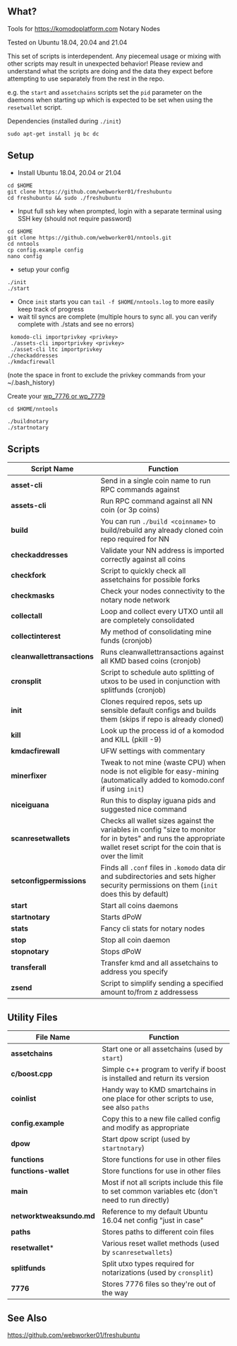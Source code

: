 What?
--------

Tools for https://komodoplatform.com Notary Nodes

Tested on Ubuntu 18.04, 20.04 and 21.04

This set of scripts is interdependent. Any piecemeal usage or mixing with other scripts may result in unexpected behavior!  Please review and understand what the scripts are doing and the data they expect before attempting to use separately from the rest in the repo.

e.g. the `start` and `assetchains` scripts set the `pid` parameter on the daemons when starting up which is expected to be set when using the `resetwallet` script.

Dependencies (installed during `./init`)
```
sudo apt-get install jq bc dc
```

Setup
--------

* Install Ubuntu 18.04, 20.04 or 21.04
```
cd $HOME
git clone https://github.com/webworker01/freshubuntu
cd freshubuntu && sudo ./freshubuntu
```
* Input full ssh key when prompted, login with a separate terminal using SSH key (should not require password)
```
cd $HOME
git clone https://github.com/webworker01/nntools.git
cd nntools
cp config.example config
nano config
```
 * setup your config
```
./init
./start
```
* Once `init` starts you can `tail -f $HOME/nntools.log` to more easily keep track of progress
* wait til syncs are complete (multiple hours to sync all. you can verify complete with ./stats and see no errors)
```
 komodo-cli importprivkey <privkey>
 ./assets-cli importprivkey <privkey>
 ./asset-cli ltc importprivkey
./checkaddresses
./kmdacfirewall
```
(note the space in front to exclude the privkey commands from your ~/.bash_history)

Create your [wp_7776 or wp_7779](https://docs.komodoplatform.com/notary/setup-Komodo-Notary-Node.html#create-wp-7776)

```
cd $HOME/nntools

./buildnotary
./startnotary
```

Scripts
--------

Script Name | Function
----------- | --------
**asset-cli** | Send in a single coin name to run RPC commands against
**assets-cli** | Run RPC command against all NN coin (or 3p coins)
**build** | You can run `./build <coinname>` to build/rebuild any already cloned coin repo required for NN
**checkaddresses** | Validate your NN address is imported correctly against all coins
**checkfork** | Script to quickly check all assetchains for possible forks
**checkmasks** | Check your nodes connectivity to the notary node network
**collectall** | Loop and collect every UTXO until all are completely consolidated
**collectinterest** | My method of consolidating mine funds (cronjob)
**cleanwallettransactions** | Runs cleanwallettransactions against all KMD based coins (cronjob)
**cronsplit** | Script to schedule auto splitting of utxos to be used in conjunction with splitfunds (cronjob)
**init** | Clones required repos, sets up sensible default configs and builds them (skips if repo is already cloned)
**kill** | Look up the process id of a komodod and KILL (pkill -9)
**kmdacfirewall** | UFW settings with commentary
**minerfixer** | Tweak to not mine (waste CPU) when node is not eligible for easy-mining (automatically added to komodo.conf if using `init`)
**niceiguana** | Run this to display iguana pids and suggested nice command
**scanresetwallets** | Checks all wallet sizes against the variables in config "size to monitor for in bytes" and runs the appropriate wallet reset script for the coin that is over the limit
**setconfigpermissions** | Finds all `.conf` files in `.komodo` data dir and subdirectories and sets higher security permissions on them (`init` does this by default)
**start** | Start all coins daemons
**startnotary** | Starts dPoW
**stats** | Fancy cli stats for notary nodes
**stop** | Stop all coin daemon
**stopnotary** | Stops dPoW
**transferall** | Transfer kmd and all assetchains to address you specify
**zsend** | Script to simplify sending a specified amount to/from z addressess

Utility Files
---------
File Name | Function
----------- | --------
**assetchains** | Start one or all assetchains (used by `start`)
**c/boost.cpp** | Simple c++ program to verify if boost is installed and return its version
**coinlist** | Handy way to KMD smartchains in one place for other scripts to use, see also `paths`
**config.example** | Copy this to a new file called config and modify as appropriate
**dpow** | Start dpow script (used by `startnotary`)
**functions** | Store functions for use in other files
**functions-wallet** | Store functions for use in other files
**main** | Most if not all scripts include this file to set common variables etc (don't need to run directly)
**networktweaksundo.md** | Reference to my default Ubuntu 16.04 net config "just in case"
**paths** | Stores paths to different coin files
**resetwallet*** | Various reset wallet methods (used by `scanresetwallets`)
**splitfunds** | Split utxo types required for notarizations (used by `cronsplit`)
**7776** | Stores 7776 files so they're out of the way

See Also
----------
https://github.com/webworker01/freshubuntu
